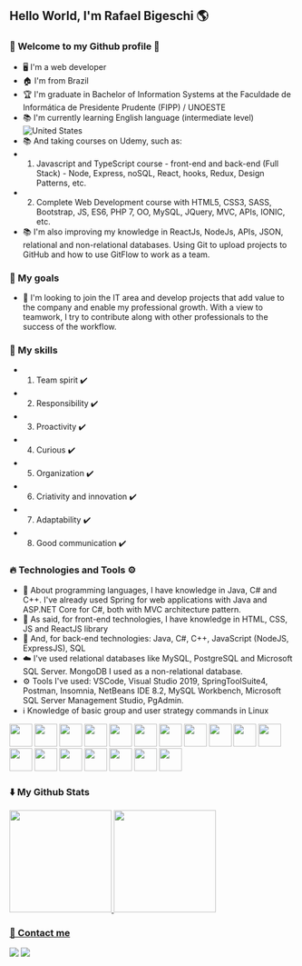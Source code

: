 ## Hello World, I'm Rafael Bigeschi :earth_americas:
### :rocket: Welcome to my Github profile 🙌

- 🖥️ I'm a web developer
- 🏠 I'm from Brazil
- 🏆 I'm graduate in Bachelor of Information Systems at the Faculdade de Informática de Presidente Prudente (FIPP) / UNOESTE
- 📚 I'm currently learning English language (intermediate level) ![United States](https://raw.githubusercontent.com/stevenrskelton/flag-icon/master/png/16/country-4x3/us.png "United States")
- 📚 And taking courses on Udemy, such as: 
- 1) Javascript and TypeScript course - front-end and back-end (Full Stack) - Node, Express, noSQL, React, hooks, Redux, Design Patterns, etc.
- 2) Complete Web Development course with HTML5, CSS3, SASS, Bootstrap, JS, ES6, PHP 7, OO, MySQL, JQuery, MVC, APIs, IONIC, etc.
- 📚 I'm also improving my knowledge in ReactJs, NodeJs, APIs, JSON, relational and non-relational databases. Using Git to upload projects to GitHub and how to use GitFlow to work as a team.

### 🤝 My goals
- 🚀 I'm looking to join the IT area and develop projects that add value to the company and enable my professional growth. With a view to teamwork, I try to contribute along with other professionals to the success of the workflow.

### 🔨 My skills
- 1) Team spirit ✔️
- 2) Responsibility ✔️
- 3) Proactivity ✔️
- 4) Curious ✔️
- 5) Organization ✔️
- 6) Criativity and innovation ✔️
- 7) Adaptability ✔️
- 8) Good communication ✔️

### 🔥 Technologies and Tools ⚙️
- 🚀 About programming languages, I have knowledge in Java, C# and C++. I've already used Spring for web applications with Java and ASP.NET Core for C#, both with MVC architecture pattern.
- 📝 As said, for front-end technologies, I have knowledge in HTML, CSS, JS and ReactJS library
- 📝 And, for back-end technologies: Java, C#, C++, JavaScript (NodeJS, ExpressJS), SQL
- ☁️ I've used relational databases like MySQL, PostgreSQL and Microsoft SQL Server. MongoDB I used as a non-relational database.
- ⚙️ Tools I've used: VSCode, Visual Studio 2019, SpringToolSuite4, Postman, Insomnia, NetBeans IDE 8.2, MySQL Workbench, Microsoft SQL Server Management Studio, PgAdmin.
- ℹ️ Knowledge of basic group and user strategy commands in Linux

<img src="https://cdn.jsdelivr.net/gh/devicons/devicon/icons/html5/html5-original.svg" width="40" height="40" /> <img src="https://cdn.jsdelivr.net/gh/devicons/devicon/icons/css3/css3-original.svg" width="40" height="40" /> <img src="https://cdn.jsdelivr.net/gh/devicons/devicon/icons/javascript/javascript-original.svg" width="40" height="40" /> <img src="https://cdn.jsdelivr.net/gh/devicons/devicon/icons/react/react-original.svg" width="40" height="40" /> <img src="https://cdn.jsdelivr.net/gh/devicons/devicon/icons/nodejs/nodejs-original.svg" width="40" height="40" /> <img src="https://cdn.jsdelivr.net/gh/devicons/devicon/icons/express/express-original.svg" width="40" height="40" /> <img src="https://cdn.jsdelivr.net/gh/devicons/devicon/icons/bootstrap/bootstrap-original.svg" width="40" height="40" /> <img src="https://cdn.jsdelivr.net/gh/devicons/devicon/icons/git/git-original.svg" width="40" height="40" /> <img src="https://cdn.jsdelivr.net/gh/devicons/devicon/icons/github/github-original.svg" width="40" height="40" /> <img src="https://cdn.jsdelivr.net/gh/devicons/devicon/icons/java/java-original.svg" width="40" height="40" /> <img src="https://cdn.jsdelivr.net/gh/devicons/devicon/icons/spring/spring-original.svg" width="40" height="40" /> <img src="https://cdn.jsdelivr.net/gh/devicons/devicon/icons/csharp/csharp-original.svg" width="40" height="40" /> <img src="https://cdn.jsdelivr.net/gh/devicons/devicon/icons/dotnetcore/dotnetcore-original.svg" width="40" height="40" /> <img src="https://cdn.jsdelivr.net/gh/devicons/devicon/icons/cplusplus/cplusplus-original.svg" width="40" height="40" /> <img src="https://cdn.jsdelivr.net/gh/devicons/devicon/icons/mysql/mysql-original-wordmark.svg" width="40" height="40" /> <img src="https://cdn.jsdelivr.net/gh/devicons/devicon/icons/mongodb/mongodb-original-wordmark.svg" width="40" height="40" /> <img src="https://cdn.jsdelivr.net/gh/devicons/devicon/icons/postgresql/postgresql-original-wordmark.svg" width="40" height="40" /> <img src="https://cdn.jsdelivr.net/gh/devicons/devicon/icons/linux/linux-original.svg" width="40" height="40" />

### ⬇️ My Github Stats
<div>
<a href="https://github.com/rafaelbig-bsi">
<img height="180em" src="https://github-readme-stats.vercel.app/api/top-langs/?username=rafaelbig-bsi&layout=compact&langs_count=7&theme=dracula"/>
<img height="180em" src="https://github-readme-stats.vercel.app/api?username=rafaelbig-bsi&show_icons=true&theme=dracula&include_all_commits=true&count_private=true"/>
</div>

### 🔗 Contact me
<a href="https://www.linkedin.com/in/rafael-bigeschi-de-almeida-9b2a28224/" target="_blank"><img src="https://img.shields.io/badge/-LinkedIn-%230077B5?style=for-the-badge&logo=linkedin&logoColor=white" target="_blank"></a> <a href = "mailto:rafabigeschi@gmail.com"><img src="https://img.shields.io/badge/Gmail-D14836?style=for-the-badge&logo=gmail&logoColor=white" target="_blank"></a>

